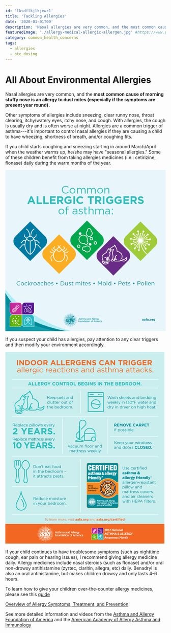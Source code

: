 ```yaml
---
id: 'lksdflkjlkjewr1'
title: 'Tackling Allergies'
date: '2020-01-01T00'
description: 'Nasal allergies are very common, and the most common cause of morning stuffy nose is an allergy to dust mites (especially if the symptoms are present year round).'
featuredImage: './allergy-medical-allergic-allergen.jpg' #https://www.pxfuel.com/en/free-photo-erbiw
category: common_health_concerns
tags:
  - allergies
  - otc_dosing
---
```


# All About Environmental Allergies

Nasal allergies are very common, and the **most common cause of
morning stuffy nose is an allergy to dust mites (especially if the symptoms are present year
round).** 

Other symptoms of allergies include sneezing, clear runny nose, throat clearing, itchy/watery eyes, itchy nose, and cough. With allergies, the cough is usually dry and is often worse at night. Allergies are a common trigger of asthma---it's important to control nasal allergies if they are causing a child to have wheezing, shortness of breath, and/or coughing fits. 

If you child starts coughing and sneezing starting in around March/April when the weather warms up, he/she may have "seasonal allergies."  Some of these children benefit from taking allergies medicines (i.e.: cetirizine, flonase) daily during the warm months of the year.  

![asthma awareness common allergic triggers dust mites mold pets pollen](./asthma-awareness-common-allergic-triggers-dust-mites-mold-pets-pollen.png)

If you suspect your child has allergies, pay attention to any clear triggers and then modify your environment accordingly. 

![indoor allergen](./indoor-allergen-social-v2-AAFA.png)

If your child continues to have troublesome symptoms (such as nighttime cough, ear pain or hearing issues), I recommend giving allergy medicine daily.  Allergy medicines include nasal steroids (such as flonase) and/or oral non-drowsy antihistamine (zyrtec, claritin, allegra, etc) daily. Benadryl is also an oral antihistamine, but makes children drowsy and only lasts 4-6 hours.

To learn how to give your children over-the-counter allergy medicines, please see this [guide](https://mydoctor.kaiserpermanente.org/ncal/article/index.html?article_id=1278756&co=%2Fregions%2Fncal)

[Overview of Allergy Symptoms, Treatment, and Prevention](https://mydoctor.kaiserpermanente.org/ncal/structured-content/Condition_Allergic_Rhinitis_in_Children_-_Pedi_Allergy.xml?co=%2Fregions%2Fncal)

See more detailed information and videos from the [Asthma and Allergy Foundation of America](https://www.aafa.org/) and the [American Academy of Allergy Asthma and Immunology](https://www.aaaai.org/)
